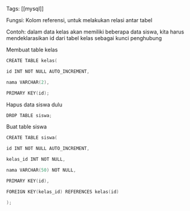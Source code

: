 Tags: [[mysql]]

Fungsi: Kolom referensi, untuk melakukan relasi antar tabel

Contoh: dalam data kelas akan memiliki beberapa data siswa, kita harus mendeklarasikan id dari tabel kelas sebagai kunci penghubung

Membuat table kelas

```powershell
CREATE TABLE kelas(

id INT NOT NULL AUTO_INCREMENT,

nama VARCHAR(2),

PRIMARY KEY(id);
```

Hapus data siswa dulu

```powershell
DROP TABLE siswa;
```

Buat table siswa

```powershell
CREATE TABLE siswa(

id INT NOT NULL AUTO_INCREMENT,

kelas_id INT NOT NULL, 

nama VARCHAR(50) NOT NULL,

PRIMARY KEY(id),

FOREIGN KEY(kelas_id) REFERENCES kelas(id)

);
```